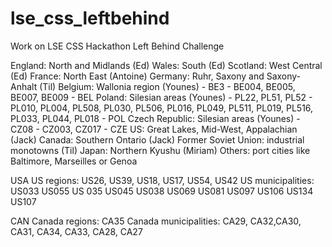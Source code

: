 # lse_css_leftbehind
Work on LSE CSS Hackathon Left Behind Challenge

England: North and Midlands (Ed)
Wales: South (Ed)
Scotland: West Central (Ed)
France: North East (Antoine)
Germany: Ruhr, Saxony and Saxony-Anhalt (Til)
Belgium: Wallonia region (Younes) - BE3 - BE004, BE005, BE007, BE009 - BEL
Poland: Silesian areas (Younes) - PL22, PL51, PL52 - PL010, PL004, PL508, PL030, PL506, PL016, PL049, PL511, PL019, PL516, PL033, PL044, PL018 - POL
Czech Republic: Silesian areas (Younes) - CZ08 - CZ003, CZ017 - CZE
US: Great Lakes, Mid-West, Appalachian (Jack)
Canada: Southern Ontario (Jack)
Former Soviet Union: industrial monotowns (Til)
Japan: Northern Kyushu (Miriam)
Others: port cities like Baltimore, Marseilles or Genoa

USA
US regions: US26, US39, US18, US17, US54, US42
US municipalities: US033 US055 US 035 US045 US038 US069 US081 US097 US106 US134 US107

CAN
Canada regions: CA35
Canada municipalities: CA29, CA32,CA30, CA31, CA34, CA33, CA28, CA27
